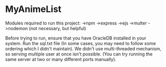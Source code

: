 # MyAnimeList
Modules required to run this project:
->npm
->express
->ejs
->multer
->nodemon (not necessary, but helpful)

Before trying to run, ensure that you have OracleDB installed in your system. Run the sql.txt file (In some cases, you may need to follow some ordering which I didn't maintain). We didn't use multi-threaded mechanism, so serving multiple user at once isn't possible. (You can try running the same server at two or many different ports manually).
